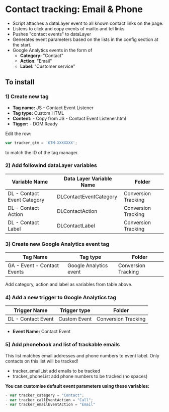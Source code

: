 # Contact tracking: Email & Phone

* Script attaches a dataLayer event to all known contact links on the page.
* Listens to click and copy events of mailto and tel links
* Pushes "contact events" to dataLayer
* Generates event parameters based on the lists in the config section at the start.
* Google Analytics events in the form of
  - **Category:** "Contact"
  - **Action**: "Email"
  - **Label**: "Customer service"

## To install
### 1) Create new tag
- **Tag name:** JS - Contact Event Listener
- **Tag type:** Custom HTML
- **Content:** - Copy from JS - Contact Event Listener.html
- **Tigger:** - DOM Ready

Edit the row:
```javascript
var tracker_gtm = 'GTM-XXXXXXX';
```
to match the ID of the tag manager.

### 2) Add followind dataLayer variables

| Variable Name | Data Layer Variable Name | Folder |
|---------------|--------------------------|--------|
|DL - Contact Event Category|DLContactEventCategory|Conversion Tracking|
|DL - Contact Action|DLContactAction|Conversion Tracking|
|DL - Contact Label|DLContactLabel|Conversion Tracking|

### 3) Create new Google Analytics event tag

| Tag Name | Tag type | Folder |
|---------------|--------------------------|--------|
|GA - Event - Contact Events|Google Analytics event|Conversion Tracking|

Add category, action and label as variables from table above.

### 4) Add a new trigger to Google Analytics tag
| Trigger Name | Trigger type | Folder |
|---------------|--------------------------|--------|
|DL - Contact Event|Custom Event|Conversion Tracking|

- **Event Name:** Contact Event

### 5) Add phonebook and list of trackable emails
This list matches email addresses and phone numbers to event label. Only contacts on this list will be tracked!

- tracker_emailList add emails to be tracked
- tracker_phoneList add phone numbers to be tracked (no spaces)

**You can customise default event parameters using these variables:**
```javascript
- var tracker_category = "Contact";
- var tracker_callEventAction = "Call";
- var tracker_emailEventAction = "Email"
```